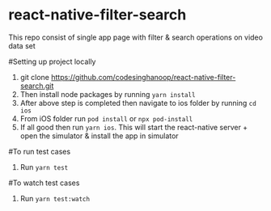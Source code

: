 # react-native-filter-search
This repo consist of single app page with filter &amp; search operations on video data set

#Setting up project locally
1. git clone https://github.com/codesinghanoop/react-native-filter-search.git
2. Then install node packages by running `yarn install`
3. After above step is completed then navigate to ios folder by running `cd ios`
4. From iOS folder run `pod install` or `npx pod-install`
5. If all good then run `yarn ios`. This will start the react-native server + open the simulator & install the app in simulator


#To run test cases
1. Run `yarn test`


#To watch test cases
1. Run `yarn test:watch`
